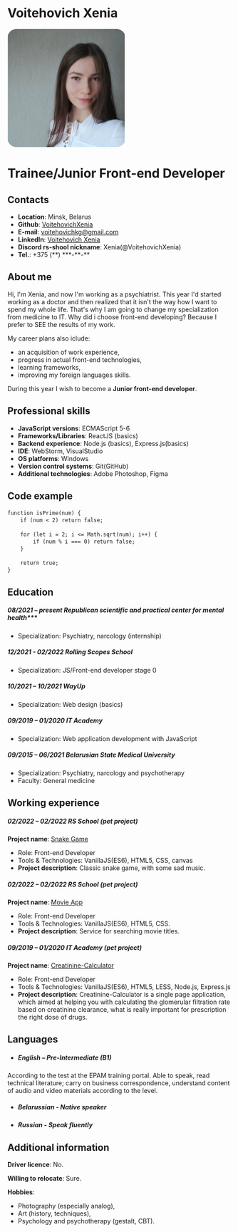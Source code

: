 # Voitehovich Xenia
![Photo](assets/img/photo.jpg)

# Trainee/Junior Front-end Developer

## Contacts
- **Location**: Minsk, Belarus
- **Github**: [VoitehovichXenia](https://github.com/VoitehovichXenia)
- **E-mail**: voitehovichkg@gmail.com
- **LinkedIn**: [Voitehovich Xenia](https://www.linkedin.com/in/xenia-voitehovich-12a48a1a0/)
- **Discord rs-shool nickname**: Xenia\(@VoitehovichXenia\)
- **Tel.**: +375 (\*\*) \*\*\*-\*\*-\*\*

## About me
Hi, I'm Xenia, and now I'm working as a psychiatrist. This year I'd started working as a doctor and then realized that it isn't the way how I want to spend my whole life. That's why I am going to change my specialization from medicine to IT. Why did i choose front-end developing? Because I prefer to SEE the results of my work.

My career plans also iclude:
- an acquisition of work experience, 
- progress in actual front-end technologies,  
- learning frameworks, 
- improving my foreign languages skills.

During this year I wish to become a **Junior front-end developer**.

## Professional skills
- **JavaScript versions**: ECMAScript 5-6
- **Frameworks/Libraries**: ReactJS (basics)
- **Backend experience**: Node.js (basics), Express.js(basics)
- **IDE**: WebStorm, VisualStudio
- **OS platforms**: Windows
- **Version control systems**: Git(GitHub)
- **Additional technologies**: Adobe Photoshop, Figma

## Code example
```
function isPrime(num) {
    if (num < 2) return false;
  
    for (let i = 2; i <= Math.sqrt(num); i++) {
        if (num % i === 0) return false;
    }
  
    return true;
}
```

## Education
##### 08/2021 – present Republican scientific and practical center for mental health***
- Specialization: Psychiatry, narcology (internship)

##### 12/2021 - 02/2022 Rolling Scopes School
- Specialization: JS/Front-end developer stage 0

##### 10/2021 – 10/2021 WayUp
- Specialization: Web design (basics)

##### 09/2019 – 01/2020 IT Academy
- Specialization: Web application development with JavaScript

##### 09/2015 – 06/2021 Belarusian State Medical University
- Specialization: Psychiatry, narcology and psychotherapy
- Faculty: General medicine

## Working experience
##### 02/2022 – 02/2022 RS School (pet project)
**Project name**: [Snake Game](https://rolling-scopes-school.github.io/voitehovichxenia-JSFEPRESCHOOL/random-game/)
- Role: Front-end Developer
- Tools & Technologies: VanillaJS(ES6), HTML5, CSS, canvas
- **Project description**: Classic snake game, with some sad music.

##### 02/2022 – 02/2022 RS School (pet project)
**Project name**: [Movie App](https://rolling-scopes-school.github.io/voitehovichxenia-JSFEPRESCHOOL/movie-app/)
- Role: Front-end Developer
- Tools & Technologies: VanillaJS(ES6), HTML5, CSS.
- **Project description**: Service for searching movie titles.

##### 09/2019 – 01/2020 IT Academy (pet project)
**Project name**: [Creatinine-Calculator](https://github.com/VoitehovichXenia/Creatinine-Calculator)
- Role: Front-end Developer
- Tools & Technologies: VanillaJS(ES6), HTML5, LESS, Node.js, Express.js
- **Project description**: Creatinine-Calculator is a single page application, which aimed at helping you with calculating the glomerular filtration rate based on creatinine clearance, what is really important for prescription the right dose of drugs.

## Languages
- ##### English – Pre-Intermediate (B1)
According to the test at the EPAM training portal.
Able to speak, read technical literature; carry on business correspondence, understand content of audio and video materials according to the level.
- ##### Belarussian - Native speaker
- ##### Russian - Speak fluently

## Additional information

**Driver licence**: No.

**Willing to relocate**: Sure.

**Hobbies**: 
- Photography (especially analog),
- Art (history, techniques),
- Psychology and psychotherapy (gestalt, CBT).
